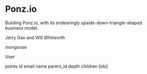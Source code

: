 # Ponz.io
Building Ponz.io, with its endearingly upside-down-triangle-shaped business model.

Jerry Gao and Will Whitworth

mongoose

User

points
id
email
name
parent_id
depth
children [ids] 

